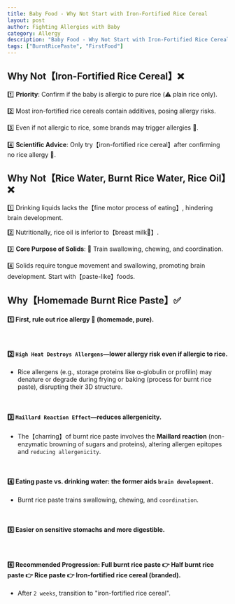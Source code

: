 ```yaml
---
title: Baby Food - Why Not Start with Iron-Fortified Rice Cereal
layout: post
author: Fighting Allergies with Baby
category: Allergy
description: "Baby Food - Why Not Start with Iron-Fortified Rice Cereal"
tags: ["BurntRicePaste", "FirstFood"]
---
```


## Why Not【Iron-Fortified Rice Cereal】❌
1️⃣ **Priority**: Confirm if the baby is allergic to pure rice (⚠️ plain rice only).

2️⃣ Most iron-fortified rice cereals contain additives, posing allergy risks.

3️⃣ Even if not allergic to rice, some brands may trigger allergies 🤧.

4️⃣ **Scientific Advice**: Only try【iron-fortified rice cereal】after confirming no rice allergy 💯.


## Why Not【Rice Water, Burnt Rice Water, Rice Oil】❌
1️⃣ Drinking liquids lacks the【fine motor process of eating】, hindering brain development.

2️⃣ Nutritionally, rice oil is inferior to【breast milk🍼】.

3️⃣ **Core Purpose of Solids**: 🚩 Train swallowing, chewing, and coordination.

4️⃣ Solids require tongue movement and swallowing, promoting brain development. Start with【paste-like】foods.

## Why【Homemade Burnt Rice Paste】✅
#### 1️⃣ First, rule out **rice allergy** 🤧 (homemade, pure).
<br>

#### 2️⃣ `High Heat Destroys Allergens`—lower allergy risk even if allergic to rice.

- Rice allergens (e.g., storage proteins like α-globulin or profilin) may denature or degrade during frying or baking (process for burnt rice paste), disrupting their 3D structure.
<br>

#### 3️⃣ `Maillard Reaction Effect`—reduces allergenicity.

- The【charring】of burnt rice paste involves the **Maillard reaction** (non-enzymatic browning of sugars and proteins), altering allergen epitopes and `reducing allergenicity`.
<br>

#### 4️⃣ Eating paste vs. drinking water: the former aids `brain development`.

- Burnt rice paste trains swallowing, chewing, and `coordination`.
<br>

#### 5️⃣ Easier on sensitive stomachs and more digestible.
<br>

#### 6️⃣ Recommended Progression: Full burnt rice paste 👉 Half burnt rice paste 👉 Rice paste 👉 Iron-fortified rice cereal (branded).

- After `2 weeks`, transition to "iron-fortified rice cereal".
